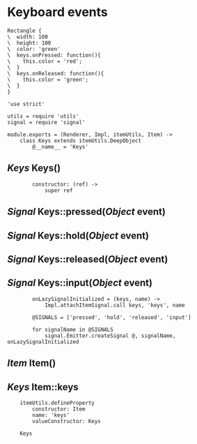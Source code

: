 Keyboard events
===============

```style
Rectangle {
\  width: 100
\  height: 100
\  color: 'green'
\  keys.onPressed: function(){
\    this.color = 'red';
\  }
\  keys.onReleased: function(){
\    this.color = 'green';
\  }
}
```

	'use strict'

	utils = require 'utils'
	signal = require 'signal'

	module.exports = (Renderer, Impl, itemUtils, Item) ->
		class Keys extends itemUtils.DeepObject
			@__name__ = 'Keys'

*Keys* Keys()
-------------

			constructor: (ref) ->
				super ref

*Signal* Keys::pressed(*Object* event)
--------------------------------------

*Signal* Keys::hold(*Object* event)
-----------------------------------

*Signal* Keys::released(*Object* event)
---------------------------------------

*Signal* Keys::input(*Object* event)
------------------------------------

			onLazySignalInitialized = (keys, name) ->
				Impl.attachItemSignal.call keys, 'keys', name

			@SIGNALS = ['pressed', 'hold', 'released', 'input']

			for signalName in @SIGNALS
				signal.Emitter.createSignal @, signalName, onLazySignalInitialized

*Item* Item()
-------------

*Keys* Item::keys
-----------------

		itemUtils.defineProperty
			constructor: Item
			name: 'keys'
			valueConstructor: Keys

		Keys
